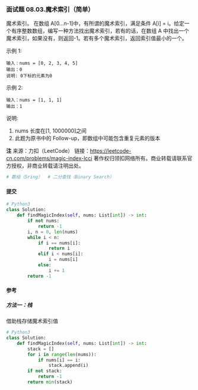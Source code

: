 ### 面试题 08.03.魔术索引（简单）

魔术索引。 在数组 A[0...n-1]中，有所谓的魔术索引，满足条件 A[i] = i。给定一个有序整数数组，编写一种方法找出魔术索引，若有的话，在数组 A 中找出一个魔术索引，如果没有，则返回-1。若有多个魔术索引，返回索引值最小的一个。

示例 1:

```text
输入：nums = [0, 2, 3, 4, 5]
输出：0
说明: 0下标的元素为0
```

示例 2:

```text
输入：nums = [1, 1, 1]
输出：1
```

说明:

1. nums 长度在[1, 1000000]之间
2. 此题为原书中的 Follow-up，即数组中可能包含重复元素的版本

**注**
来源：力扣（LeetCode）
链接：https://leetcode-cn.com/problems/magic-index-lcci
著作权归领扣网络所有。商业转载请联系官方授权，非商业转载请注明出处。

```py
# 数组（Sring）  # 二分查找（Binary Search）
```

#### 提交

```py
# Python3
class Solution:
    def findMagicIndex(self, nums: List[int]) -> int:
        if not nums:
            return -1
        i, n = 0, len(nums)
        while i < n:
            if i == nums[i]:
                return i
            elif i < nums[i]:
                i = nums[i]
            else:
                i += 1
        return -1
```

#### 参考

##### 方法一：栈

借助栈存储魔术索引值

```py
# Python3
class Solution:
    def findMagicIndex(self, nums: List[int]) -> int:
        stack = []
        for i in range(len(nums)):
            if nums[i] == i:
                stack.append(i)
        if not stack:
            return -1
        return min(stack)
```
